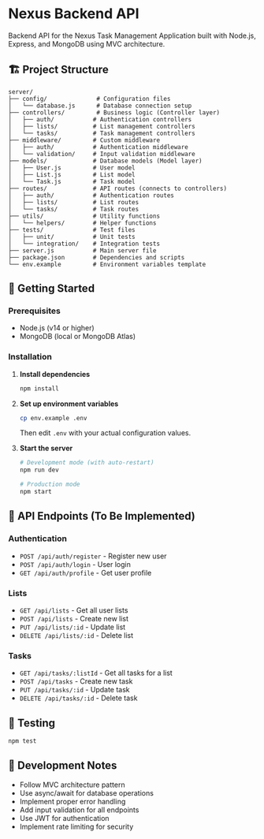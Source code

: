 # Nexus Backend API

Backend API for the Nexus Task Management Application built with Node.js, Express, and MongoDB using MVC architecture.

## 🏗️ Project Structure

```
server/
├── config/              # Configuration files
│   └── database.js      # Database connection setup
├── controllers/         # Business logic (Controller layer)
│   ├── auth/           # Authentication controllers
│   ├── lists/          # List management controllers
│   └── tasks/          # Task management controllers
├── middleware/         # Custom middleware
│   ├── auth/           # Authentication middleware
│   └── validation/     # Input validation middleware
├── models/             # Database models (Model layer)
│   ├── User.js         # User model
│   ├── List.js         # List model
│   └── Task.js         # Task model
├── routes/             # API routes (connects to controllers)
│   ├── auth/           # Authentication routes
│   ├── lists/          # List routes
│   └── tasks/          # Task routes
├── utils/              # Utility functions
│   └── helpers/        # Helper functions
├── tests/              # Test files
│   ├── unit/           # Unit tests
│   └── integration/    # Integration tests
├── server.js           # Main server file
├── package.json        # Dependencies and scripts
└── env.example         # Environment variables template
```

## 🚀 Getting Started

### Prerequisites
- Node.js (v14 or higher)
- MongoDB (local or MongoDB Atlas)

### Installation

1. **Install dependencies**
   ```bash
   npm install
   ```

2. **Set up environment variables**
   ```bash
   cp env.example .env
   ```
   Then edit `.env` with your actual configuration values.

3. **Start the server**
   ```bash
   # Development mode (with auto-restart)
   npm run dev
   
   # Production mode
   npm start
   ```

## 🔧 API Endpoints (To Be Implemented)

### Authentication
- `POST /api/auth/register` - Register new user
- `POST /api/auth/login` - User login
- `GET /api/auth/profile` - Get user profile

### Lists
- `GET /api/lists` - Get all user lists
- `POST /api/lists` - Create new list
- `PUT /api/lists/:id` - Update list
- `DELETE /api/lists/:id` - Delete list

### Tasks
- `GET /api/tasks/:listId` - Get all tasks for a list
- `POST /api/tasks` - Create new task
- `PUT /api/tasks/:id` - Update task
- `DELETE /api/tasks/:id` - Delete task

## 🧪 Testing

```bash
npm test
```

## 📝 Development Notes

- Follow MVC architecture pattern
- Use async/await for database operations
- Implement proper error handling
- Add input validation for all endpoints
- Use JWT for authentication
- Implement rate limiting for security 